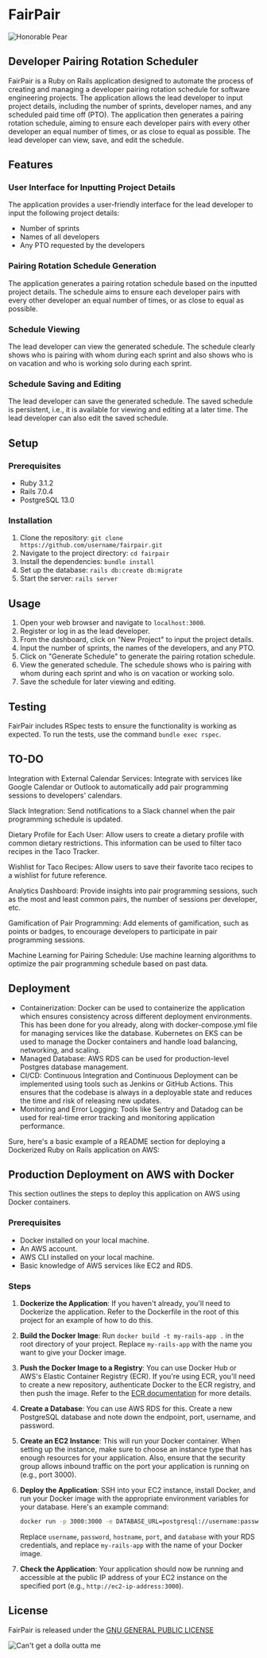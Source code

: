 # FairPair
![Honorable Pear](pear.png?raw=true "Honorable Pear")


## Developer Pairing Rotation Scheduler

FairPair is a Ruby on Rails application designed to automate the process of creating and managing a developer pairing rotation schedule for software engineering projects. The application allows the lead developer to input project details, including the number of sprints, developer names, and any scheduled paid time off (PTO). The application then generates a pairing rotation schedule, aiming to ensure each developer pairs with every other developer an equal number of times, or as close to equal as possible. The lead developer can view, save, and edit the schedule.

## Features

### User Interface for Inputting Project Details
The application provides a user-friendly interface for the lead developer to input the following project details:
- Number of sprints
- Names of all developers
- Any PTO requested by the developers

### Pairing Rotation Schedule Generation
The application generates a pairing rotation schedule based on the inputted project details. The schedule aims to ensure each developer pairs with every other developer an equal number of times, or as close to equal as possible.

### Schedule Viewing
The lead developer can view the generated schedule. The schedule clearly shows who is pairing with whom during each sprint and also shows who is on vacation and who is working solo during each sprint.

### Schedule Saving and Editing
The lead developer can save the generated schedule. The saved schedule is persistent, i.e., it is available for viewing and editing at a later time. The lead developer can also edit the saved schedule.

## Setup

### Prerequisites
- Ruby 3.1.2
- Rails 7.0.4
- PostgreSQL 13.0

### Installation
1. Clone the repository: `git clone https://github.com/username/fairpair.git`
2. Navigate to the project directory: `cd fairpair`
3. Install the dependencies: `bundle install`
4. Set up the database: `rails db:create db:migrate`
5. Start the server: `rails server`

## Usage

1. Open your web browser and navigate to `localhost:3000`.
2. Register or log in as the lead developer.
3. From the dashboard, click on "New Project" to input the project details.
4. Input the number of sprints, the names of the developers, and any PTO.
5. Click on "Generate Schedule" to generate the pairing rotation schedule.
6. View the generated schedule. The schedule shows who is pairing with whom during each sprint and who is on vacation or working solo.
7. Save the schedule for later viewing and editing.

## Testing

FairPair includes RSpec tests to ensure the functionality is working as expected. To run the tests, use the command `bundle exec rspec`.

## TO-DO

Integration with External Calendar Services: Integrate with services like Google Calendar or Outlook to automatically add pair programming sessions to developers' calendars.

Slack Integration: Send notifications to a Slack channel when the pair programming schedule is updated.

Dietary Profile for Each User: Allow users to create a dietary profile with common dietary restrictions. This information can be used to filter taco recipes in the Taco Tracker.

Wishlist for Taco Recipes: Allow users to save their favorite taco recipes to a wishlist for future reference.

Analytics Dashboard: Provide insights into pair programming sessions, such as the most and least common pairs, the number of sessions per developer, etc.

Gamification of Pair Programming: Add elements of gamification, such as points or badges, to encourage developers to participate in pair programming sessions.

Machine Learning for Pairing Schedule: Use machine learning algorithms to optimize the pair programming schedule based on past data.


## Deployment

- Containerization: Docker can be used to containerize the application which ensures consistency across different deployment environments. This has been done for you already, along with docker-compose.yml file for managing services like the database. Kubernetes on EKS can be used to manage the Docker containers and handle load balancing, networking, and scaling.
- Managed Database: AWS RDS can be used for production-level Postgres database management.
- CI/CD: Continuous Integration and Continuous Deployment can be implemented using tools such as Jenkins or GitHub Actions. This ensures that the codebase is always in a deployable state and reduces the time and risk of releasing new updates.
- Monitoring and Error Logging: Tools like Sentry and Datadog can be used for real-time error tracking and monitoring application performance.

Sure, here's a basic example of a README section for deploying a Dockerized Ruby on Rails application on AWS:


## Production Deployment on AWS with Docker

This section outlines the steps to deploy this application on AWS using Docker containers.

### Prerequisites

- Docker installed on your local machine.
- An AWS account.
- AWS CLI installed on your local machine.
- Basic knowledge of AWS services like EC2 and RDS.

### Steps

1. **Dockerize the Application**: If you haven't already, you'll need to Dockerize the application. Refer to the Dockerfile in the root of this project for an example of how to do this.

2. **Build the Docker Image**: Run `docker build -t my-rails-app .` in the root directory of your project. Replace `my-rails-app` with the name you want to give your Docker image.

3. **Push the Docker Image to a Registry**: You can use Docker Hub or AWS's Elastic Container Registry (ECR). If you're using ECR, you'll need to create a new repository, authenticate Docker to the ECR registry, and then push the image. Refer to the [ECR documentation](https://docs.aws.amazon.com/AmazonECR/latest/userguide/docker-push-ecr-image.html) for more details.

4. **Create a Database**: You can use AWS RDS for this. Create a new PostgreSQL database and note down the endpoint, port, username, and password.

5. **Create an EC2 Instance**: This will run your Docker container. When setting up the instance, make sure to choose an instance type that has enough resources for your application. Also, ensure that the security group allows inbound traffic on the port your application is running on (e.g., port 3000).

6. **Deploy the Application**: SSH into your EC2 instance, install Docker, and run your Docker image with the appropriate environment variables for your database. Here's an example command:

    ```bash
    docker run -p 3000:3000 -e DATABASE_URL=postgresql://username:password@hostname:port/database -d my-rails-app
    ```

    Replace `username`, `password`, `hostname`, `port`, and `database` with your RDS credentials, and replace `my-rails-app` with the name of your Docker image.

7. **Check the Application**: Your application should now be running and accessible at the public IP address of your EC2 instance on the specified port (e.g., `http://ec2-ip-address:3000`).


## License

FairPair is released under the [GNU GENERAL PUBLIC LICENSE](LICENSE)

![Can't get a dolla outta me](license.jpg?raw=true "Can't get a dolla outta me")


